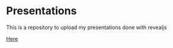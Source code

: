 # Presentations
This is a repository to upload my presentations done with revealjs

[Here](https://dardeum.github.io/presentation_revealjs/revealjs_presentation.html)
